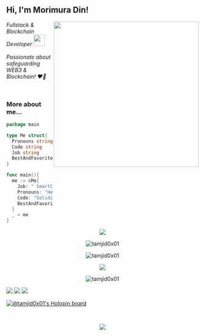 <h2> Hi, I'm Morimura Din!</h2>
<img align='right' src="https://github-readme-stats-sigma-five.vercel.app/api?username=tamjid0x01&show_icons=true&theme=radical" width="380">
<p><em>  Fullstack & Blockchain Developer  <img src="https://media.giphy.com/media/WUlplcMpOCEmTGBtBW/giphy.gif" width="30"><br><br>
Passionate about safeguarding WEB3 & Blockchain! ❤️🔐 
    </em></p>

<br>


### More about me...
```go
package main

type Me struct{
  Pronouns string
  Code string
  Job string
  BestAndFavoriteSkill string
}

func main(){
  me := &Me{
    Job: " SmartContracts Security Research & Audit",
    Pronouns: "He/Him",
    Code: "Solidity, Go and Python and Everythings",
    BestAndFavoriteSkill: "Smart contract Security, WEB3 & Blockchain :D"
  }
  _ = me
}
```

<p align="center">
  <a href="https://github.com/fairyland0926"><img src="https://readme-typing-svg.herokuapp.com/?lines=H4cker%20%26%20Developer;%20Smart%20Contract%20Security%20Auditor;Always%20learning%20new%20tech&font=Input&center=true&width=750&height=120&color=4cdd0b&vCenter=true&size=40%15"></a>
</p>
   
   <p align="center">

 <img src="https://github-profile-trophy.vercel.app/?username=tamjid0x01&theme=matrix&row=1" alt="tamjid0x01" />
</p>

   <p align="center">
 <img src="https://komarev.com/ghpvc/?username=tamjid0x01&label=Views&color=lightgrey&style=flat-square" alt="tamjid0x01" /> 
 </p>
 
 <p align="center">

<a href="https://github.com/anuraghazra/github-readme-stats">
  <img align="center" src="https://github-readme-stats.vercel.app/api/top-langs/?username=tamjid0x01&layout=compact&langs_count=8&theme=omni&hide_border=true" />
</a>
  </p>
 <p align="center">
<img align="center" src="https://github-readme-streak-stats.herokuapp.com/?user=tamjid0x01&theme=omni&hide_border=true" alt="tamjid0x01" />

   </p>
   
[![](https://img.shields.io/twitter/follow/tamjid0x01?color=gray&logo=twitter&label=%40tamjid0x01&style=flat)](https://twitter.com/tamjid0x01)
[![](https://img.shields.io/github/followers/tamjid0x01?color=gray&label=%40tamjid0x01&logo=GitHub)](https://github.com/tamjid0x01)
[![](https://img.shields.io/github/stars/tamjid0x01?color=gray&logo=GitHub)](https://github.com/tamjid0x01)


   
[![@tamjid0x01's Holopin board](https://holopin.io/api/user/board?user=tamjid0x01)](https://holopin.io/@tamjid0x01)

<br>

<p align="center">
<img src="https://github.com/user-attachments/assets/9ec3fed0-45ff-4cb3-988c-f8cd66e85082">
</p>


<br>


